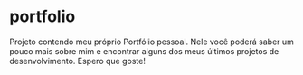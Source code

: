 # portfolio
Projeto contendo meu próprio Portfólio pessoal. Nele você poderá saber um pouco mais sobre mim e encontrar alguns dos meus últimos projetos de desenvolvimento. Espero que goste!
